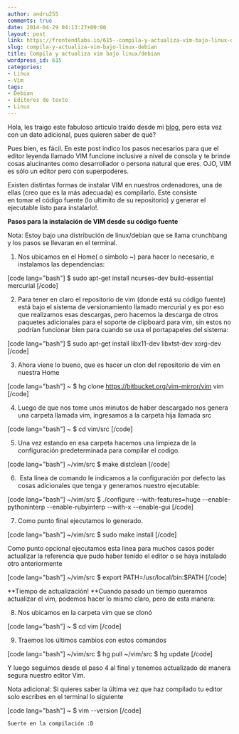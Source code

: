 ```yaml
---
author: andru255
comments: true
date: 2014-04-29 04:13:27+00:00
layout: post
link: https://frontendlabs.io/615--compila-y-actualiza-vim-bajo-linux-debian
slug: compila-y-actualiza-vim-bajo-linux-debian
title: Compila y actualiza vim bajo linux/debian
wordpress_id: 615
categories:
- Linux
- Vim
tags:
- Debian
- Editores de texto
- Linux
---
```


Hola, les traigo este fabuloso articulo traído desde mi [blog](http://http://blogdeandru.blogspot.com/), pero esta vez con un dato adicional, pues quieren saber de qué?

Pues bien, es fácil. En este post indico los pasos necesarios para que el editor leyenda llamado VIM funcione inclusive a nivel de consola y te brinde cosas alucinantes como desarrollador o persona natural que eres.
OJO, VIM es sólo un editor pero con superpoderes.

Existen distintas formas de instalar VIM en nuestros ordenadores, una de ellas (creo que es la más adecuada) es compilarlo. Este consiste en tomar el código fuente (lo ultimito de su repositorio) y generar el ejecutable listo para instalarlo!.

**Pasos para la instalación de VIM desde su código fuente**

Nota: Estoy bajo una distribución de linux/debian que se llama crunchbang y los pasos se llevaran en el terminal.

1. Nos ubicamos en el Home( o simbolo ~) para hacer lo necesario, e instalamos las dependencias:

[code lang="bash"]
$ sudo apt-get install ncurses-dev build-essential mercurial
[/code]

2. Para tener en claro el repositorio de vim (donde está su código fuente) está bajo el sistema de versionamiento llamado mercurial y es por eso que realizamos esas descargas, pero hacemos la descarga de otros paquetes adicionales para el soporte de clipboard para vim, sin estos no podrían funcionar bien para cuando se usa el portapapeles del sistema:

[code lang="bash"]
$ sudo apt-get install libx11-dev libxtst-dev xorg-dev
[/code]

3. Ahora viene lo bueno, que es hacer un clon del repositorio de vim en nuestra Home

[code lang="bash"]
~ $ hg clone https://bitbucket.org/vim-mirror/vim vim 
[/code]

4. Luego de que nos tome unos minutos de haber descargado nos genera una carpeta llamada vim, ingresamos a la carpeta hija llamada src

[code lang="bash"]
~ $ cd vim/src
[/code]

5. Una vez estando en esa carpeta hacemos una limpieza de la configuración predeterminada para compilar el codigo.

[code lang="bash"]
~/vim/src $ make distclean
[/code]

6.  Esta línea de comando le indicamos a la configuración por defecto las cosas adicionales que tenga y generamos nuestro ejecutable:

[code lang="bash"]
~/vim/src $ ./configure --with-features=huge --enable-pythoninterp --enable-rubyinterp --with-x --enable-gui
[/code]

7. Como punto final ejecutamos lo generado.

[code lang="bash"]
~/vim/src $ sudo make install
[/code]

Como punto opcional ejecutamos esta linea para muchos casos poder actualizar la referencia que pudo haber tenido el editor o se haya instalado otro anteriormente




[code lang="bash"]
~/vim/src $ export PATH=/usr/local/bin:$PATH
[/code]

**Tiempo de actualización!
**Cuando pasado un tiempo queramos actualizar el vim, podemos hacer lo mismo claro, pero de esta manera:

8. Nos ubicamos en la carpeta vim que se clonó

[code lang="bash"]
~ $ cd vim
[/code]

9. Traemos los últimos cambios con estos comandos

[code lang="bash"]
~/vim/src $ hg pull
~/vim/src $ hg update
[/code]

Y luego seguimos desde el paso 4 al final y tenemos actualizado de manera segura nuestro editor Vim.

Nota adicional:
Si quieres saber la última vez que haz compilado tu editor solo escribes en el terminal lo siguiente

[code lang="bash"]
~ $ vim --version
[/code]


    
    Suerte en la compilación :D






